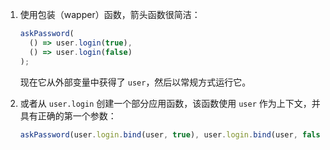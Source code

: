 1. 使用包装（wapper）函数，箭头函数很简洁：

   ```js
   askPassword(
     () => user.login(true),
     () => user.login(false)
   );
   ```

   现在它从外部变量中获得了 `user`，然后以常规方式运行它。

2. 或者从 `user.login` 创建一个部分应用函数，该函数使用 `user` 作为上下文，并具有正确的第一个参数：

   ```js
   askPassword(user.login.bind(user, true), user.login.bind(user, false));
   ```
